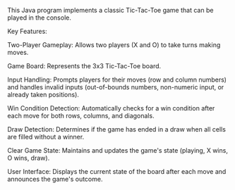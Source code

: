 
This Java program implements a classic Tic-Tac-Toe game that can be played in the console.

Key Features:

Two-Player Gameplay: Allows two players (X and O) to take turns making moves.

Game Board: Represents the 3x3 Tic-Tac-Toe board.

Input Handling: Prompts players for their moves (row and column numbers) and handles invalid inputs (out-of-bounds numbers, non-numeric input, or already taken positions).

Win Condition Detection: Automatically checks for a win condition after each move for both rows, columns, and diagonals.

Draw Detection: Determines if the game has ended in a draw when all cells are filled without a winner.

Clear Game State: Maintains and updates the game's state (playing, X wins, O wins, draw).

User Interface: Displays the current state of the board after each move and announces the game's outcome.
